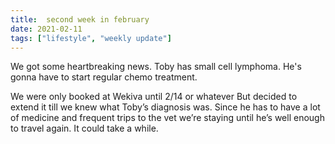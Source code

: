 ```yaml
---
title:  second week in february
date: 2021-02-11
tags: ["lifestyle", "weekly update"]
---
```


We got some heartbreaking news.
Toby has small cell lymphoma. He's gonna have to start regular chemo treatment.

We were only booked at Wekiva until 2/14 or whatever
But decided to extend it till we knew what Toby’s diagnosis was.
Since he has to have a lot of medicine and frequent trips to the vet we’re staying until he’s well enough to travel again.
It could take a while.

